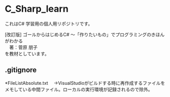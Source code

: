 # C_Sharp_learn
これはC# 学習用の個人用リポジトリです。

[改訂版] ゴールからはじめるC# ～「作りたいもの」でプログラミングのきほんがわかる  
　著：菅原 朋子  
を教材としています。

## .gitignore
*FileListAbsolute.txt
　→VisualStudioがビルドする時に再作成するファイルをメモしている中間ファイル。ローカルの実行環境が記録されるので除外。